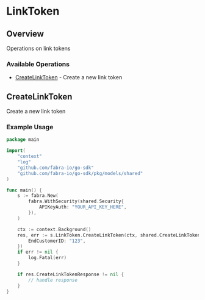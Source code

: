 # LinkToken

## Overview

Operations on link tokens

### Available Operations

* [CreateLinkToken](#createlinktoken) - Create a new link token

## CreateLinkToken

Create a new link token

### Example Usage

```go
package main

import(
	"context"
	"log"
	"github.com/fabra-io/go-sdk"
	"github.com/fabra-io/go-sdk/pkg/models/shared"
)

func main() {
    s := fabra.New(
        fabra.WithSecurity(shared.Security{
            APIKeyAuth: "YOUR_API_KEY_HERE",
        }),
    )

    ctx := context.Background()
    res, err := s.LinkToken.CreateLinkToken(ctx, shared.CreateLinkTokenRequest{
        EndCustomerID: "123",
    })
    if err != nil {
        log.Fatal(err)
    }

    if res.CreateLinkTokenResponse != nil {
        // handle response
    }
}
```
